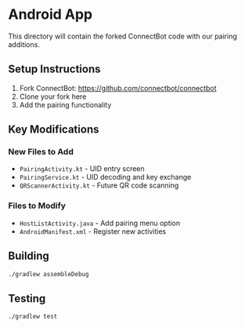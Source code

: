 # Android App

This directory will contain the forked ConnectBot code with our pairing additions.

## Setup Instructions

1. Fork ConnectBot: https://github.com/connectbot/connectbot
2. Clone your fork here
3. Add the pairing functionality

## Key Modifications

### New Files to Add
- `PairingActivity.kt` - UID entry screen
- `PairingService.kt` - UID decoding and key exchange
- `QRScannerActivity.kt` - Future QR code scanning

### Files to Modify
- `HostListActivity.java` - Add pairing menu option
- `AndroidManifest.xml` - Register new activities

## Building

```bash
./gradlew assembleDebug
```

## Testing

```bash
./gradlew test
```